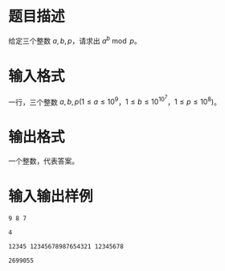 # 题目描述

给定三个整数 $a,b,p$，请求出 $a^b \bmod p$。

# 输入格式

一行，三个整数 $a,b,p(1 \leq a \leq {10}^9$，$1 \leq b \leq {10}^{{10}^7}$，$1 \leq p \leq {10}^8)$。

# 输出格式

一个整数，代表答案。

# 输入输出样例

```input1
9 8 7
```

```output1
4
```

```input2
12345 12345678987654321 12345678
```

```output2
2699055
```
